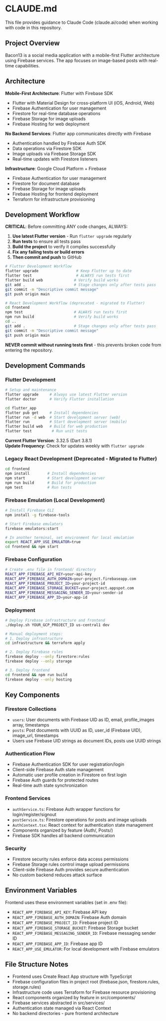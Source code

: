 # CLAUDE.md

This file provides guidance to Claude Code (claude.ai/code) when working with code in this repository.

## Project Overview

Bacon13 is a social media application with a mobile-first Flutter architecture using Firebase services. The app focuses on image-based posts with real-time capabilities.

## Architecture

**Mobile-First Architecture**: Flutter with Firebase SDK
- Flutter with Material Design for cross-platform UI (iOS, Android, Web)
- Firebase Authentication for user management
- Firestore for real-time database operations
- Firebase Storage for image uploads
- Firebase Hosting for web deployment

**No Backend Services**: Flutter app communicates directly with Firebase
- Authentication handled by Firebase Auth SDK
- Data operations via Firestore SDK
- Image uploads via Firebase Storage SDK
- Real-time updates with Firestore listeners

**Infrastructure**: Google Cloud Platform + Firebase
- Firebase Authentication for user management
- Firestore for document database
- Firebase Storage for image uploads
- Firebase Hosting for frontend deployment
- Terraform for infrastructure provisioning

## Development Workflow

**CRITICAL**: Before committing ANY code changes, ALWAYS:
1. **Use latest Flutter version** - Run `flutter upgrade` regularly
2. **Run tests** to ensure all tests pass
3. **Build the project** to verify it compiles successfully  
4. **Fix any failing tests or build errors**
5. **Then commit and push** to GitHub

```bash
# Flutter Development Workflow
flutter upgrade                 # Keep Flutter up to date
flutter test                    # ALWAYS run tests first
flutter build web              # Verify build works
git add .                      # Stage changes only after tests pass
git commit -m "Descriptive commit message"
git push origin main

# React Development Workflow (deprecated - migrated to Flutter)
cd frontend
npm test                       # ALWAYS run tests first
npm run build                  # Verify build works  
cd ..
git add .                      # Stage changes only after tests pass
git commit -m "Descriptive commit message"
git push origin main
```

**NEVER commit without running tests first** - this prevents broken code from entering the repository.

## Development Commands

### Flutter Development
```bash
# Setup and maintenance
flutter upgrade     # Always use latest Flutter version
flutter doctor      # Verify Flutter installation

cd flutter_app
flutter pub get     # Install dependencies  
flutter run -d web  # Start development server (web)
flutter run         # Start development server (mobile)
flutter build web   # Build for web production
flutter test         # Run unit tests
```

**Current Flutter Version**: 3.32.5 (Dart 3.8.1)  
**Update Frequency**: Check for updates weekly with `flutter upgrade`

### Legacy React Development (Deprecated - Migrated to Flutter)
```bash
cd frontend
npm install        # Install dependencies
npm start          # Start development server
npm run build      # Build for production
npm test           # Run tests
```

### Firebase Emulation (Local Development)
```bash
# Install Firebase CLI
npm install -g firebase-tools

# Start Firebase emulators
firebase emulators:start

# In another terminal, set environment for local emulation
export REACT_APP_USE_EMULATOR=true
cd frontend && npm start
```

### Firebase Configuration
```bash
# Create .env file in frontend/ directory
REACT_APP_FIREBASE_API_KEY=your-api-key
REACT_APP_FIREBASE_AUTH_DOMAIN=your-project.firebaseapp.com
REACT_APP_FIREBASE_PROJECT_ID=your-project-id
REACT_APP_FIREBASE_STORAGE_BUCKET=your-project.appspot.com
REACT_APP_FIREBASE_MESSAGING_SENDER_ID=your-sender-id
REACT_APP_FIREBASE_APP_ID=your-app-id
```

### Deployment
```bash
# Deploy Firebase infrastructure and frontend
./deploy.sh YOUR_GCP_PROJECT_ID us-central1 dev

# Manual deployment steps:
# 1. Deploy infrastructure
cd infrastructure && terraform apply

# 2. Deploy Firebase rules
firebase deploy --only firestore:rules
firebase deploy --only storage

# 3. Deploy frontend
cd frontend && npm run build
firebase deploy --only hosting
```

## Key Components

### Firestore Collections
- `users`: User documents with Firebase UID as ID, email, profile_images array, timestamps
- `posts`: Post documents with UUID as ID, user_id (Firebase UID), image_url, timestamps
- Users use Firebase UID strings as document IDs, posts use UUID strings

### Authentication Flow
- Firebase Authentication SDK for user registration/login
- Client-side Firebase Auth state management
- Automatic user profile creation in Firestore on first login
- Firebase Auth guards for protected routes
- Real-time auth state synchronization

### Frontend Services
- `authService.ts`: Firebase Auth wrapper functions for login/register/signout
- `postService.ts`: Firestore operations for posts and image uploads
- `AuthContext.tsx`: React context for authentication state management
- Components organized by feature (Auth/, Posts/)
- Firebase SDK handles all backend communication

### Security
- Firestore security rules enforce data access permissions
- Firebase Storage rules control image upload permissions
- Client-side Firebase Auth provides secure authentication
- No custom backend reduces attack surface

## Environment Variables

Frontend uses these environment variables (set in .env file):
- `REACT_APP_FIREBASE_API_KEY`: Firebase API key
- `REACT_APP_FIREBASE_AUTH_DOMAIN`: Firebase Auth domain
- `REACT_APP_FIREBASE_PROJECT_ID`: Firebase project ID
- `REACT_APP_FIREBASE_STORAGE_BUCKET`: Firebase Storage bucket
- `REACT_APP_FIREBASE_MESSAGING_SENDER_ID`: Firebase messaging sender ID
- `REACT_APP_FIREBASE_APP_ID`: Firebase app ID
- `REACT_APP_USE_EMULATOR`: For local development with Firebase emulators

## File Structure Notes

- Frontend uses Create React App structure with TypeScript
- Firebase configuration files in project root (firebase.json, firestore.rules, storage.rules)
- Infrastructure code uses Terraform for Firebase resource provisioning
- React components organized by feature in src/components/
- Firebase services abstracted in src/services/
- Authentication state managed via React Context
- No backend directories - pure frontend architecture